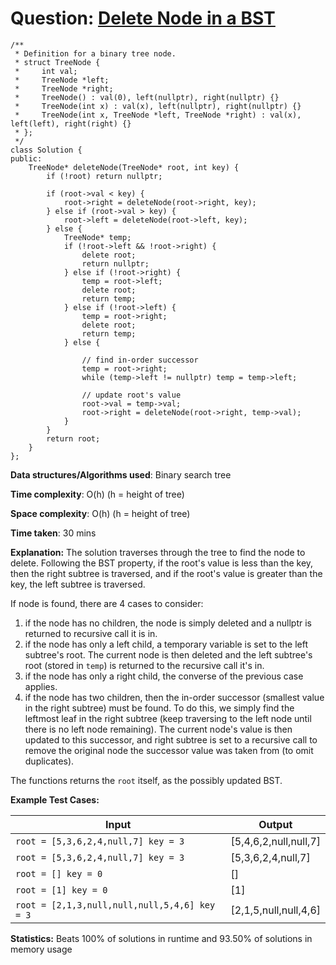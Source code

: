 <h1>Question: <a href="https://leetcode.com/problems/delete-node-in-a-bst/description">Delete Node in a BST</a></h1>

```
/**
 * Definition for a binary tree node.
 * struct TreeNode {
 *     int val;
 *     TreeNode *left;
 *     TreeNode *right;
 *     TreeNode() : val(0), left(nullptr), right(nullptr) {}
 *     TreeNode(int x) : val(x), left(nullptr), right(nullptr) {}
 *     TreeNode(int x, TreeNode *left, TreeNode *right) : val(x), left(left), right(right) {}
 * };
 */
class Solution {
public:
    TreeNode* deleteNode(TreeNode* root, int key) {
        if (!root) return nullptr;

        if (root->val < key) {
            root->right = deleteNode(root->right, key);
        } else if (root->val > key) {
            root->left = deleteNode(root->left, key);
        } else {
            TreeNode* temp;
            if (!root->left && !root->right) {
                delete root;
                return nullptr;
            } else if (!root->right) {
                temp = root->left;
                delete root;
                return temp;
            } else if (!root->left) {
                temp = root->right;
                delete root;
                return temp;
            } else {

                // find in-order successor
                temp = root->right;
                while (temp->left != nullptr) temp = temp->left;

                // update root's value
                root->val = temp->val;
                root->right = deleteNode(root->right, temp->val);
            }
        }
        return root;
    }
};
```

**Data structures/Algorithms used**: Binary search tree

**Time complexity**: O(h) (h = height of tree)

**Space complexity**: O(h) (h = height of tree)

**Time taken**: 30 mins

**Explanation:**
The solution traverses through the tree to find the node to delete. Following the BST property, if the root's value is less than the key, then the right subtree is traversed, and if the root's value is greater than the key, the left subtree is traversed.

If node is found, there are 4 cases to consider:

1) if the node has no children, the node is simply deleted and a nullptr is returned to recursive call it is in.
2) if the node has only a left child, a temporary variable is set to the left subtree's root. The current node is then deleted and the left subtree's root (stored in `temp`) is returned to the recursive call it's in. 
3) if the node has only a right child, the converse of the previous case applies.
4) if the node has two children, then the in-order successor (smallest value in the right subtree) must be found. To do this, we simply find the leftmost leaf in the right subtree (keep traversing to the left node until there is no left node remaining). The current node's value is then updated to this successor, and right subtree is set to a recursive call to remove the original node the successor value was taken from (to omit duplicates).

The functions returns the `root` itself, as the possibly updated BST.

**Example Test Cases:**


| Input  | Output |
| ------------- | ------------- |
| <code>root = [5,3,6,2,4,null,7] key = 3</code>  | [5,4,6,2,null,null,7] |
| <code>root = [5,3,6,2,4,null,7] key = 3</code>  | [5,3,6,2,4,null,7] |
| <code>root = [] key = 0</code>  | [] |
| <code>root = [1] key = 0</code>  | [1] |
| <code>root = [2,1,3,null,null,null,5,4,6] key = 3</code>  | [2,1,5,null,null,4,6] |



**Statistics:** Beats 100% of solutions in runtime and 93.50% of solutions in memory usage
